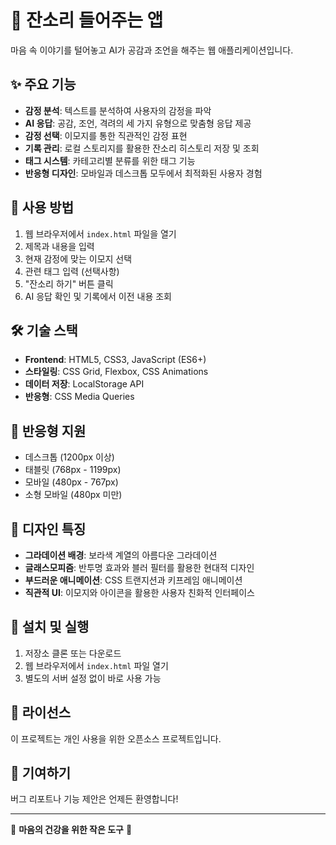 # 💬 잔소리 들어주는 앱

마음 속 이야기를 털어놓고 AI가 공감과 조언을 해주는 웹 애플리케이션입니다.

## ✨ 주요 기능

- **감정 분석**: 텍스트를 분석하여 사용자의 감정을 파악
- **AI 응답**: 공감, 조언, 격려의 세 가지 유형으로 맞춤형 응답 제공
- **감정 선택**: 이모지를 통한 직관적인 감정 표현
- **기록 관리**: 로컬 스토리지를 활용한 잔소리 히스토리 저장 및 조회
- **태그 시스템**: 카테고리별 분류를 위한 태그 기능
- **반응형 디자인**: 모바일과 데스크톱 모두에서 최적화된 사용자 경험

## 🚀 사용 방법

1. 웹 브라우저에서 `index.html` 파일을 열기
2. 제목과 내용을 입력
3. 현재 감정에 맞는 이모지 선택
4. 관련 태그 입력 (선택사항)
5. "잔소리 하기" 버튼 클릭
6. AI 응답 확인 및 기록에서 이전 내용 조회

## 🛠️ 기술 스택

- **Frontend**: HTML5, CSS3, JavaScript (ES6+)
- **스타일링**: CSS Grid, Flexbox, CSS Animations
- **데이터 저장**: LocalStorage API
- **반응형**: CSS Media Queries

## 📱 반응형 지원

- 데스크톱 (1200px 이상)
- 태블릿 (768px - 1199px)
- 모바일 (480px - 767px)
- 소형 모바일 (480px 미만)

## 🎨 디자인 특징

- **그라데이션 배경**: 보라색 계열의 아름다운 그라데이션
- **글래스모피즘**: 반투명 효과와 블러 필터를 활용한 현대적 디자인
- **부드러운 애니메이션**: CSS 트랜지션과 키프레임 애니메이션
- **직관적 UI**: 이모지와 아이콘을 활용한 사용자 친화적 인터페이스

## 🔧 설치 및 실행

1. 저장소 클론 또는 다운로드
2. 웹 브라우저에서 `index.html` 파일 열기
3. 별도의 서버 설정 없이 바로 사용 가능

## 📝 라이선스

이 프로젝트는 개인 사용을 위한 오픈소스 프로젝트입니다.

## 🤝 기여하기

버그 리포트나 기능 제안은 언제든 환영합니다!

---

💝 **마음의 건강을 위한 작은 도구** 💝
